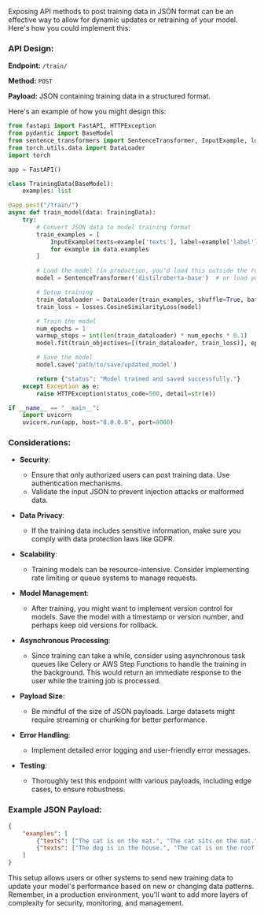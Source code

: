 Exposing API methods to post training data in JSON format can be an effective way to allow for dynamic updates or retraining of your model. Here's how you could implement this:

### API Design:

**Endpoint:** `/train/`

**Method:** `POST`

**Payload:** JSON containing training data in a structured format. 

Here's an example of how you might design this:

```python
from fastapi import FastAPI, HTTPException
from pydantic import BaseModel
from sentence_transformers import SentenceTransformer, InputExample, losses
from torch.utils.data import DataLoader
import torch

app = FastAPI()

class TrainingData(BaseModel):
    examples: list

@app.post("/train/")
async def train_model(data: TrainingData):
    try:
        # Convert JSON data to model training format
        train_examples = [
            InputExample(texts=example['texts'], label=example['label'])
            for example in data.examples
        ]

        # Load the model (in production, you'd load this outside the route for efficiency)
        model = SentenceTransformer('distilroberta-base')  # or load your saved model

        # Setup training
        train_dataloader = DataLoader(train_examples, shuffle=True, batch_size=16)
        train_loss = losses.CosineSimilarityLoss(model)

        # Train the model
        num_epochs = 1
        warmup_steps = int(len(train_dataloader) * num_epochs * 0.1)
        model.fit(train_objectives=[(train_dataloader, train_loss)], epochs=num_epochs, warmup_steps=warmup_steps)

        # Save the model
        model.save('path/to/save/updated_model')

        return {"status": "Model trained and saved successfully."}
    except Exception as e:
        raise HTTPException(status_code=500, detail=str(e))

if __name__ == "__main__":
    import uvicorn
    uvicorn.run(app, host="0.0.0.0", port=8000)
```

### Considerations:

- **Security**: 
  - Ensure that only authorized users can post training data. Use authentication mechanisms.
  - Validate the input JSON to prevent injection attacks or malformed data.

- **Data Privacy**: 
  - If the training data includes sensitive information, make sure you comply with data protection laws like GDPR.

- **Scalability**: 
  - Training models can be resource-intensive. Consider implementing rate limiting or queue systems to manage requests.

- **Model Management**: 
  - After training, you might want to implement version control for models. Save the model with a timestamp or version number, and perhaps keep old versions for rollback.

- **Asynchronous Processing**: 
  - Since training can take a while, consider using asynchronous task queues like Celery or AWS Step Functions to handle the training in the background. This would return an immediate response to the user while the training job is processed.

- **Payload Size**: 
  - Be mindful of the size of JSON payloads. Large datasets might require streaming or chunking for better performance.

- **Error Handling**: 
  - Implement detailed error logging and user-friendly error messages.

- **Testing**: 
  - Thoroughly test this endpoint with various payloads, including edge cases, to ensure robustness.

### Example JSON Payload:

```json
{
    "examples": [
        {"texts": ["The cat is on the mat.", "The cat sits on the mat."], "label": 0.9},
        {"texts": ["The dog is in the house.", "The cat is on the roof."], "label": 0.2}
    ]
}
```

This setup allows users or other systems to send new training data to update your model's performance based on new or changing data patterns. Remember, in a production environment, you'll want to add more layers of complexity for security, monitoring, and management.
